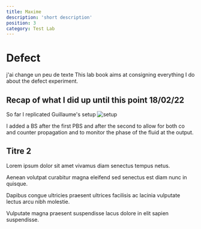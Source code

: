 ```yaml
---
title: Maxime
description: 'short description'
position: 3
category: Test Lab
---
```


# Defect


j'ai change un peu de texte
  This lab book aims at consigning everything I do about the defect experiment.

## Recap of what I did up until this point 18/02/22

So far I replicated Guillaume's setup ![setup](tangui/images/defect_guillaume.PNG)

I added a BS after the first PBS and after the second to allow for both co and counter propagation and to monitor the phase of the fluid at the output.

## Titre 2

Lorem ipsum dolor sit amet vivamus diam senectus tempus netus.

Aenean volutpat curabitur magna eleifend sed senectus est diam nunc in quisque.

Dapibus congue ultricies praesent ultrices facilisis ac lacinia vulputate lectus arcu nibh molestie.

Vulputate magna praesent suspendisse lacus dolore in elit sapien suspendisse.